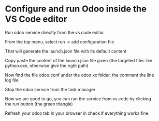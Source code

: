 # Configure and run Odoo inside the VS Code editor
Run odoo service directly from the vs code editor

From the top menu, select run -> add configuration file

That will generate the launch.json file with its default content

Copy paste the content of the launch.json file given (the targeted files like python.exe, otherwise give the right path)

Now find the file odoo.conf under the odoo xx folder, the comment the line log file

Stop the odoo service from the task manager 

Now we are good to go, you can run the service from vs code by clicking the run button (the green triangle)

Refresh your odoo tab in your browser in check if everything works fine



